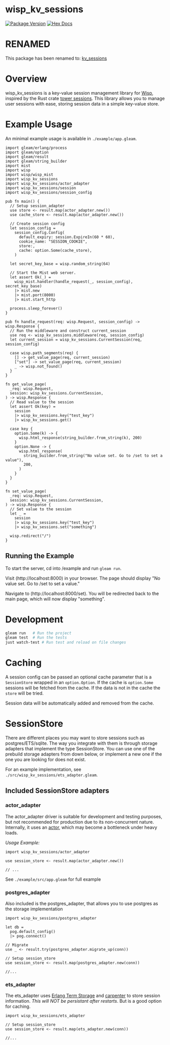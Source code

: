 # wisp_kv_sessions

[![Package Version](https://img.shields.io/hexpm/v/wisp_kv_sessions)](https://hex.pm/packages/wisp_kv_sessions)
[![Hex Docs](https://img.shields.io/badge/hex-docs-ffaff3)](https://hexdocs.pm/wisp_kv_sessions/)


# RENAMED
This package has been renamed to: [kv_sessions](https://hexdocs.pm/kv_sessions)

# Overview
wisp_kv_sessions is a key-value session management library for [Wisp](https://gleam-wisp.github.io/wisp/), inspired by the Rust crate [tower sessions](https://docs.rs/tower-sessions/latest/tower_sessions/#). This library allows you to manage user sessions with ease, storing session data in a simple key-value store. 

# Example Usage
An minimal example usage is available in `./example/app.gleam`.

```gleam
import gleam/erlang/process
import gleam/option
import gleam/result
import gleam/string_builder
import mist
import wisp
import wisp/wisp_mist
import wisp_kv_sessions
import wisp_kv_sessions/actor_adapter
import wisp_kv_sessions/session
import wisp_kv_sessions/session_config

pub fn main() {
  // Setup session_adapter
  use store <- result.map(actor_adapter.new())
  use cache_store <- result.map(actor_adapter.new())

  // Create session config
  let session_config =
    session_config.Config(
      default_expiry: session.ExpireIn(60 * 60),
      cookie_name: "SESSION_COOKIE",
      store:,
      cache: option.Some(cache_store),
    )

  let secret_key_base = wisp.random_string(64)

  // Start the Mist web server.
  let assert Ok(_) =
    wisp_mist.handler(handle_request(_, session_config), secret_key_base)
    |> mist.new
    |> mist.port(8000)
    |> mist.start_http

  process.sleep_forever()
}

pub fn handle_request(req: wisp.Request, session_config) -> wisp.Response {
  // Run the middleware and construct current_session
  use req <- wisp_kv_sessions.middleware(req, session_config)
  let current_session = wisp_kv_sessions.CurrentSession(req, session_config)

  case wisp.path_segments(req) {
    [] -> get_value_page(req, current_session)
    ["set"] -> set_value_page(req, current_session)
    _ -> wisp.not_found()
  }
}

fn get_value_page(
  _req: wisp.Request,
  session: wisp_kv_sessions.CurrentSession,
) -> wisp.Response {
  // Read value to the session
  let assert Ok(key) =
    session
    |> wisp_kv_sessions.key("test_key")
    |> wisp_kv_sessions.get()

  case key {
    option.Some(k) -> {
      wisp.html_response(string_builder.from_string(k), 200)
    }
    option.None -> {
      wisp.html_response(
        string_builder.from_string("No value set. Go to /set to set a value"),
        200,
      )
    }
  }
}

fn set_value_page(
  _req: wisp.Request,
  session: wisp_kv_sessions.CurrentSession,
) -> wisp.Response {
  // Set value to the session
  let _ =
    session
    |> wisp_kv_sessions.key("test_key")
    |> wisp_kv_sessions.set("something")

  wisp.redirect("/")
}
```

## Running the Example

To start the server, cd into /example and run `gleam run`.

Visit (http://localhost:8000) in your browser. The page should display "No value set. Go to /set to set a value."


Navigate to (http://localhost:8000/set). You will be redirected back to the main page, which will now display "something".

# Development

```sh
gleam run   # Run the project
gleam test  # Run the tests
just watch-test # Run test and reload on file changes
```

# Caching

A session config can be passed an optional cache parameter that is a `SessionStore`
wrapped in an `option.Option`. If the cache is `option.Some` sessions will be 
fetched from the cache. If the data is not in the cache the `store` will be 
tried.

Session data will be automatically added and removed from the cache.

# SessionStore 
There are different places you may want to store sessions such as 
postgres/ETS/sqlite. The way you integrate with them is through storage adapters 
that implement the type SessionStore. You can use one of the prebuild storage 
adapters from down below, or implement a new one if the one you
are looking for does not exist.

For an example implementation, see `./src/wisp_kv_sessions/ets_adapter.gleam`.

## Included SessionStore adapters

### actor_adapter
The actor_adapter driver is suitable for development and testing purposes, 
but not recommended for production due to its non-concurrent nature. 
Internally, it uses an [actor](https://hexdocs.pm/gleam_otp/gleam/otp/actor.html), 
which may become a bottleneck under heavy loads.

*Usage Example:*

```gleam
import wisp_kv_sessions/actor_adapter

use session_store <- result.map(actor_adapter.new())

// ...
```
See `./example/src/app.gleam` for full example

### postgres_adapter
Also included is the postgres_adapter, that allows you to use postgres as 
the storage implementation

```gleam
import wisp_kv_sessions/postgres_adapter

let db = 
  pog.default_config()
  |> pog.connect()

// Migrate
use _ <- result.try(postgres_adapter.migrate_up(conn))

// Setup session_store
use session_store <- result.map(postgres_adapter.new(conn))

//...
```


### ets_adapter

The ets_adapter uses [Erlang Term Storage](https://www.erlang.org/doc/apps/stdlib/ets.html) 
and [carpenter](https://hexdocs.pm/carpenter/) to store session information.
*This will NOT be persistant after restarts*. But is a good option for caching.

```gleam
import wisp_kv_sessions/ets_adapter

// Setup session_store
use session_store <- result.map(ets_adapter.new(conn))

//...
```
